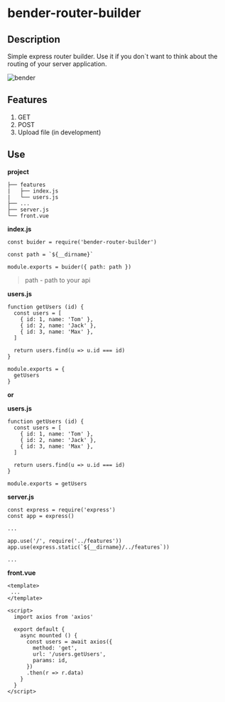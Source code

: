 # bender-router-builder

## Description
Simple express router builder.
Use it if you don`t want to think about the routing of your server application.

![bender](http://dl4.joxi.net/drive/2020/02/19/0014/4067/983011/11/b102f8abb4.jpg "bender")

## Features

1) GET
2) POST
3) Upload file (in development)

## Use

**project**

```
├── features
|   ├── index.js
|   └── users.js
├── ...
├── server.js
└── front.vue
```

**index.js**

```
const buider = require('bender-router-builder')

const path = `${__dirname}`

module.exports = buider({ path: path })
```

> path - path to your api

**users.js**

```
function getUsers (id) {
  const users = [
    { id: 1, name: 'Tom' },
    { id: 2, name: 'Jack' },
    { id: 3, name: 'Max' },
  ]
  
  return users.find(u => u.id === id)
}

module.exports = {
  getUsers
}
```

**or**

**users.js**

```
function getUsers (id) {
  const users = [
    { id: 1, name: 'Tom' },
    { id: 2, name: 'Jack' },
    { id: 3, name: 'Max' },
  ]
  
  return users.find(u => u.id === id)
}

module.exports = getUsers
```

**server.js**

```
const express = require('express')
const app = express()

...

app.use('/', require('../features'))
app.use(express.static(`${__dirname}/../features`))

...
```

**front.vue**

```
<template>
 ...
</template>

<script>
  import axios from 'axios'

  export default {
    async mounted () {
      const users = await axios({
        method: 'get',
        url: '/users.getUsers',
        params: id,
      })
      .then(r => r.data)
    }
  }
</script>
```
